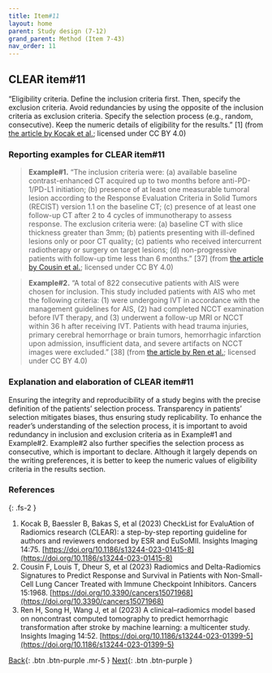 ```yaml
---
title: Item#11
layout: home
parent: Study design (7-12)
grand_parent: Method (Item 7-43)
nav_order: 11
---
```


## CLEAR item#11


“Eligibility criteria. Define the inclusion criteria first. Then, specify the exclusion criteria. Avoid redundancies by using the opposite of the inclusion criteria as exclusion criteria. Specify the selection process (e.g., random, consecutive). Keep the numeric details of eligibility for the results.” [1] (from [the article by Kocak et al.](https://insightsimaging.springeropen.com/articles/10.1186/s13244-023-01415-8); licensed under CC BY 4.0)


### Reporting examples for CLEAR item#11

> **Example#1.** “The inclusion criteria were: (a) available baseline contrast-enhanced CT acquired up to two months before anti-PD-1/PD-L1 initiation; (b) presence of at least one measurable tumoral lesion according to the Response Evaluation Criteria in Solid Tumors (RECIST) version 1.1 on the baseline CT; (c) presence of at least one follow-up CT after 2 to 4 cycles of immunotherapy to assess response. The exclusion criteria were: (a) baseline CT with slice thickness greater than 3mm; (b) patients presenting with ill-defined lesions only or poor CT quality; (c) patients who received intercurrent radiotherapy or surgery on target lesions; (d) non-progressive patients with follow-up time less than 6 months.” [37] (from [the article by Cousin et al.](https://doi.org/10.3390/cancers15071968); licensed under CC BY 4.0)

> **Example#2.** “A total of 822 consecutive patients with AIS were chosen for inclusion. This study included patients with AIS who met the following criteria: (1) were undergoing IVT in accordance with the management guidelines for AIS, (2) had completed NCCT examination before IVT therapy, and (3) underwent a follow-up MRI or NCCT within 36 h after receiving IVT. Patients with head trauma injuries, primary cerebral hemorrhage or brain tumors, hemorrhagic infarction upon admission, insufficient data, and severe artifacts on NCCT images were excluded.” [38] (from [the article by Ren et al.](https://doi.org/10.1186/s13244-023-01399-5); licensed under CC BY 4.0)



### Explanation and elaboration of CLEAR item#11

Ensuring the integrity and reproducibility of a study begins with the precise definition of the patients’ selection process. Transparency in patients’ selection mitigates biases, thus ensuring study replicability. To enhance the reader’s understanding of the selection process, it is important to avoid redundancy in inclusion and exclusion criteria as in Example#1 and Example#2. Example#2 also further specifies the selection process as consecutive, which is important to declare. Although it largely depends on the writing preferences, it is better to keep the numeric values of eligibility criteria in the results section.

### References

{: .fs-2 }

1. 	Kocak B, Baessler B, Bakas S, et al (2023) CheckList for EvaluAtion of Radiomics research (CLEAR): a step-by-step reporting guideline for authors and reviewers endorsed by ESR and EuSoMII. Insights Imaging 14:75. [https://doi.org/10.1186/s13244-023-01415-8](https://doi.org/10.1186/s13244-023-01415-8)
2. 	Cousin F, Louis T, Dheur S, et al (2023) Radiomics and Delta-Radiomics Signatures to Predict Response and Survival in Patients with Non-Small-Cell Lung Cancer Treated with Immune Checkpoint Inhibitors. Cancers 15:1968. [https://doi.org/10.3390/cancers15071968](https://doi.org/10.3390/cancers15071968)
3. 	Ren H, Song H, Wang J, et al (2023) A clinical–radiomics model based on noncontrast computed tomography to predict hemorrhagic transformation after stroke by machine learning: a multicenter study. Insights Imaging 14:52. [https://doi.org/10.1186/s13244-023-01399-5](https://doi.org/10.1186/s13244-023-01399-5)



[Back](https://radiomic.github.io/CLEAR-E3/docs/Item10.html){: .btn .btn-purple .mr-5 }
[Next](https://radiomic.github.io/CLEAR-E3/docs/Item12.html){: .btn .btn-purple   }








